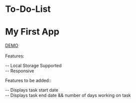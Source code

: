 # To-Do-List

# My First App

[DEMO](https://todolist-z81.netlify.app)<br /><br />
Features:<br />

-- Local Storage Supported <br />
-- Responsive <br />

Features to be added::<br />

-- Displays task start date <br />
-- Displays task end date && number of days working on task <br />
